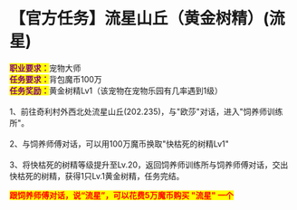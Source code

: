 # 【官方任务】流星山丘（黄金树精）(流星)

<mark style="color:purple;">**职业要求：**</mark>宠物大师\
<mark style="color:purple;">**任务要求：**</mark>背包魔币100万\
<mark style="color:purple;">**任务奖励：**</mark>黄金树精Lv1（该宠物在宠物乐园有几率遇到1级）\
\
1、前往奇利村外西北处流星山丘(202.235)，与"欧莎"对话，进入"饲养师训练所"。\
\
2、与饲养师傅对话，可以用100万魔币换取"快枯死的树精Lv1"\
\
3、将快枯死的树精等级提升至Lv.20，返回饲养师训练所与饲养师傅对话，交出快枯死的树精，获得1只Lv.1黄金树精，任务完结。

<mark style="color:red;">**跟饲养师傅对话，说“流星”，可以花费5万魔币购买 "流星" 一个**</mark>
